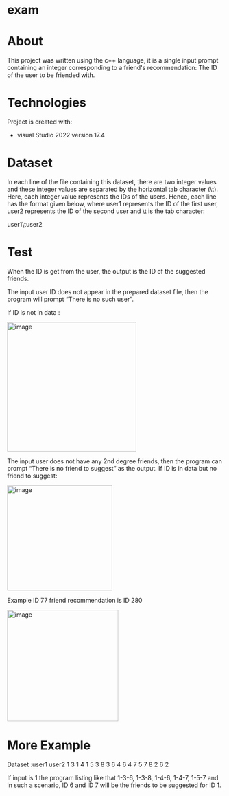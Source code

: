 # exam

# About

This project was written using the c++ language, it is a single input prompt containing an integer corresponding to a friend's recommendation:
The ID of the user to be friended with.

# Technologies

Project is created with:
* visual Studio 2022 version 17.4

# Dataset

In each line of the file containing this dataset, there are two integer values and these
integer values are separated by the horizontal tab character (\t). Here, each integer
value represents the IDs of the users. Hence, each line has the format given below,
where user1 represents the ID of the first user, user2 represents the ID of the second
user and \t is the tab character:

user1\tuser2

# Test

When the ID is get from the user, the output is the ID of the suggested friends. 

The input user ID does not appear in the prepared dataset
file, then the program will prompt “There is no such user”.

If ID is not in data :

<img width="301" alt="image" src="https://user-images.githubusercontent.com/74271265/203777466-f0296233-6eaa-434e-8b4d-f5b71102a9a8.png">

The input user does not have any 2nd degree friends, then the program
can prompt “There is no friend to suggest” as the output.
If ID is in data but no friend to suggest:

<img width="245" alt="image" src="https://user-images.githubusercontent.com/74271265/203777658-a24a0d2b-728c-43ac-91c4-83eebe1d1866.png">

Example ID 77 friend recommendation is  ID 280 

<img width="259" alt="image" src="https://user-images.githubusercontent.com/74271265/203779042-6b7b9574-619d-434b-8060-12bd79e86854.png">

# More Example
        
Dataset :user1 user2
          1     3
          1     4
          1     5
          3     8
          3     6
          4     6
          4     7
          5     7
          8     2
          6     2

If input is 1 the program listing like that 1-3-6, 1-3-8, 1-4-6, 1-4-7, 1-5-7 and in such a scenario, ID 6 and ID 7 will be the friends to be
suggested for ID 1.


                                            




